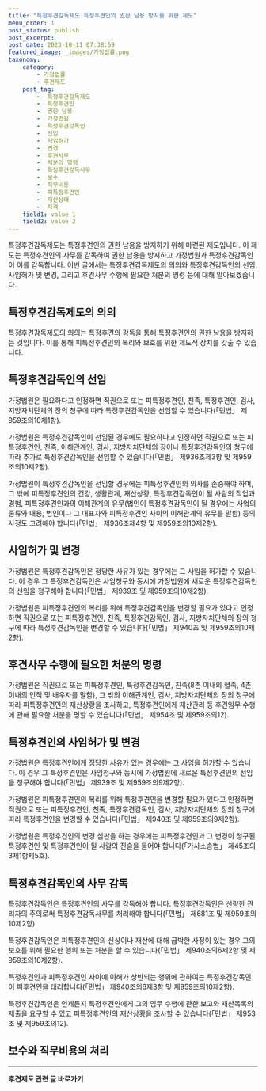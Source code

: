 ```yaml
---
title: "특정후견감독제도 특정후견인의 권한 남용 방지를 위한 제도"
menu_order: 1
post_status: publish
post_excerpt: 
post_date: 2023-10-11 07:38:59
featured_image: _images/가정법률.png
taxonomy:
    category:
        - 가정법률
        - 후견제도
    post_tag:
        -  특정후견감독제도
        -  특정후견인
        -  권한 남용
        -  가정법원
        -  특정후견감독인
        -  선임
        -  사임허가
        -  변경
        -  후견사무
        -  처분의 명령
        -  특정후견감독사무
        -  보수
        -  직무비용
        -  피특정후견인
        -  재산상태
        -  자격
    field1: value 1
    field2: value 2
---
```



특정후견감독제도는 특정후견인의 권한 남용을 방지하기 위해 마련된 제도입니다. 이 제도는 특정후견인의 사무를 감독하여 권한 남용을 방지하고 가정법원과 특정후견감독인이 이를 감독합니다. 이번 글에서는 특정후견감독제도의 의의와 특정후견감독인의 선임, 사임허가 및 변경, 그리고 후견사무 수행에 필요한 처분의 명령 등에 대해 알아보겠습니다.

## 특정후견감독제도의 의의

특정후견감독제도의 의의는 특정후견의 감독을 통해 특정후견인의 권한 남용을 방지하는 것입니다. 이를 통해 피특정후견인의 복리와 보호를 위한 제도적 장치를 갖출 수 있습니다.

## 특정후견감독인의 선임

가정법원은 필요하다고 인정하면 직권으로 또는 피특정후견인, 친족, 특정후견인, 검사, 지방자치단체의 장의 청구에 따라 특정후견감독인을 선임할 수 있습니다(「민법」 제959조의10제1항).

가정법원은 특정후견감독인이 선임된 경우에도 필요하다고 인정하면 직권으로 또는 피특정후견인, 친족, 이해관계인, 검사, 지방자치단체의 장이나 특정후견감독인의 청구에 따라 추가로 특정후견감독인을 선임할 수 있습니다(「민법」 제936조제3항 및 제959조의10제2항).

가정법원이 특정후견감독인을 선임할 경우에는 피특정후견인의 의사를 존중해야 하며, 그 밖에 피특정후견인의 건강, 생활관계, 재산상황, 특정후견감독인이 될 사람의 직업과 경험, 피특정후견인과의 이해관계의 유무(법인이 특정후견감독인이 될 경우에는 사업의 종류와 내용, 법인이나 그 대표자와 피특정후견인 사이의 이해관계의 유무를 말함) 등의 사정도 고려해야 합니다(「민법」 제936조제4항 및 제959조의10제2항).

## 사임허가 및 변경

가정법원은 특정후견감독인은 정당한 사유가 있는 경우에는 그 사임을 허가할 수 있습니다. 이 경우 그 특정후견감독인은 사임청구와 동시에 가정법원에 새로운 특정후견감독인의 선임을 청구해야 합니다(「민법」 제939조 및 제959조의10제2항).

가정법원은 피특정후견인의 복리를 위해 특정후견감독인을 변경할 필요가 있다고 인정하면 직권으로 또는 피특정후견인, 친족, 특정후견감독인, 검사, 지방자치단체의 장의 청구에 따라 특정후견감독인을 변경할 수 있습니다(「민법」 제940조 및 제959조의10제2항).

## 후견사무 수행에 필요한 처분의 명령

가정법원은 직권으로 또는 피특정후견인, 특정후견감독인, 친족(8촌 이내의 혈족, 4촌 이내의 인척 및 배우자를 말함), 그 밖의 이해관계인, 검사, 지방자치단체의 장의 청구에 따라 피특정후견인의 재산상황을 조사하고, 특정후견인에게 재산관리 등 후견임무 수행에 관해 필요한 처분을 명할 수 있습니다(「민법」 제954조 및 제959조의12).

## 특정후견인의 사임허가 및 변경

가정법원은 특정후견인에게 정당한 사유가 있는 경우에는 그 사임을 허가할 수 있습니다. 이 경우 그 특정후견인은 사임청구와 동시에 가정법원에 새로운 특정후견인의 선임을 청구해야 합니다(「민법」 제939조 및 제959조의9제2항).

가정법원은 피특정후견인의 복리를 위해 특정후견인을 변경할 필요가 있다고 인정하면 직권으로 또는 피특정후견인, 친족, 특정후견감독인, 검사, 지방자치단체의 장의 청구에 따라 특정후견인을 변경할 수 있습니다(「민법」 제940조 및 제959조의9제2항).

가정법원은 특정후견인의 변경 심판을 하는 경우에는 피특정후견인과 그 변경이 청구된 특정후견인 및 특정후견인이 될 사람의 진술을 들어야 합니다(「가사소송법」 제45조의3제1항제5호).

## 특정후견감독인의 사무 감독

특정후견감독인은 특정후견인의 사무를 감독해야 합니다. 특정후견감독인은 선량한 관리자의 주의로써 특정후견감독사무를 처리해야 합니다(「민법」 제681조 및 제959조의10제2항).

특정후견감독인은 피특정후견인의 신상이나 재산에 대해 급박한 사정이 있는 경우 그의 보호를 위해 필요한 행위 또는 처분을 할 수 있습니다(「민법」 제940조의6제2항 및 제959조의10제2항).

특정후견인과 피특정후견인 사이에 이해가 상반되는 행위에 관하여는 특정후견감독인이 피후견인을 대리합니다(「민법」 제940조의6제3항 및 제959조의10제2항).

특정후견감독인은 언제든지 특정후견인에게 그의 임무 수행에 관한 보고와 재산목록의 제출을 요구할 수 있고 피특정후견인의 재산상황을 조사할 수 있습니다(「민법」 제953조 및 제959조의12).

## 보수와 직무비용의 처리

<!-- wp:separator -->
<hr class="wp-block-separator has-alpha-channel-opacity"/>
<!-- /wp:separator -->
<!-- wp:group {"backgroundColor":"base","layout":{"type":"constrained"}} -->
<div class="wp-block-group has-base-background-color has-background"><!-- wp:paragraph {"align":"center","fontSize":"large"} -->
<p class="has-text-align-center has-large-font-size"><strong>후견제도 관련 글 바로가기</strong></p>
<!-- /wp:paragraph -->


<!-- wp:latest-posts
{"categories":[{"id":1980,"count":19,"description":"","link":"https://uknowlaw.com/category/%ed%9b%84%ea%b2%ac%ec%a0%9c%eb%8f%84/","name":"후견제도","slug":"후견제도","taxonomy":"category","parent":0,"meta":[],"_links":{"self":[{"href":"https://uknowlaw.com/wp-json/wp/v2/categories/1980"}],"collection":[{"href":"https://uknowlaw.com/wp-json/wp/v2/categories"}],"about":[{"href":"https://uknowlaw.com/wp-json/wp/v2/taxonomies/category"}],"wp:post_type":[{"href":"https://uknowlaw.com/wp-json/wp/v2/posts?categories=1980"}],"curies":[{"name":"wp","href":"https://api.w.org/{rel}","templated":true}]}}],"postsToShow":100,"excerptLength":28,"postLayout":"grid","columns":2,"featuredImageAlign":"left","featuredImageSizeSlug":"large","fontSize":"medium"} /--></div>
<!-- /wp:group -->
